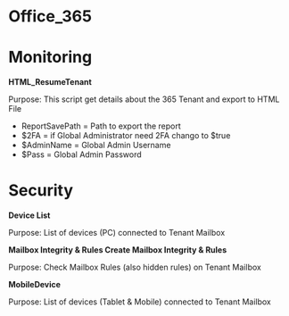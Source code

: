 # Office_365

# Monitoring 
**HTML_ResumeTenant**

Purpose:  This script get details about the 365 Tenant and export to HTML File
- ReportSavePath = Path to export the report 
- $2FA = if Global Administrator need 2FA chango to $true
- $AdminName = Global Admin Username
- $Pass = Global Admin Password

# Security
**Device List** 

Purpose: List of devices (PC) connected to Tenant Mailbox

**Mailbox Integrity & Rules	Create Mailbox Integrity & Rules**

Purpose: Check Mailbox Rules (also hidden rules) on Tenant Mailbox

**MobileDevice**

Purpose: List of devices (Tablet & Mobile) connected to Tenant Mailbox
